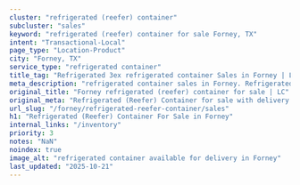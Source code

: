 ```yaml
---
cluster: "refrigerated (reefer) container"
subcluster: "sales"
keyword: "refrigerated (reefer) container for sale Forney, TX"
intent: "Transactional-Local"
page_type: "Location-Product"
city: "Forney, TX"
service_type: "refrigerated container"
title_tag: "Refrigerated 3ex refrigerated container Sales in Forney | LC Container"
meta_description: "refrigerated container sales in Forney. Refrigerated containers with climate control. Fast delivery, competitive pricing. Serving refrigerated reefer container area. Quote ID: IFM. Call (214) 524-4168 for your free quote today."
original_title: "Forney refrigerated (reefer) container for sale | LC"
original_meta: "Refrigerated (Reefer) Container for sale with delivery in Forney, TX. LC Container — local Since 2003. Get pricing today."
url_slug: "/forney/refrigerated-reefer-container/sales"
h1: "Refrigerated (Reefer) Container For Sale in Forney"
internal_links: "/inventory"
priority: 3
notes: "NaN"
noindex: true
image_alt: "refrigerated container available for delivery in Forney"
last_updated: "2025-10-21"
---
```


<!-- TODO: Add unique city/inventory copy, images, and internal links here. -->
